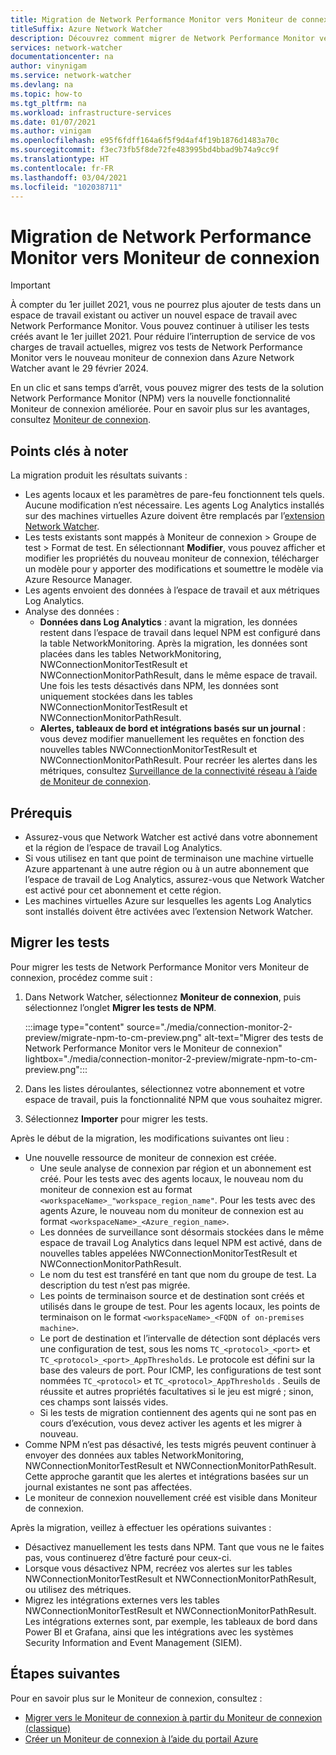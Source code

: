 ```yaml
---
title: Migration de Network Performance Monitor vers Moniteur de connexion
titleSuffix: Azure Network Watcher
description: Découvrez comment migrer de Network Performance Monitor vers Moniteur de connexion.
services: network-watcher
documentationcenter: na
author: vinynigam
ms.service: network-watcher
ms.devlang: na
ms.topic: how-to
ms.tgt_pltfrm: na
ms.workload: infrastructure-services
ms.date: 01/07/2021
ms.author: vinigam
ms.openlocfilehash: e95f6fdff164a6f5f9d4af4f19b1876d1483a70c
ms.sourcegitcommit: f3ec73fb5f8de72fe483995bd4bbad9b74a9cc9f
ms.translationtype: HT
ms.contentlocale: fr-FR
ms.lasthandoff: 03/04/2021
ms.locfileid: "102038711"
---
```

# <a name="migrate-to-connection-monitor-from-network-performance-monitor"></a>Migration de Network Performance Monitor vers Moniteur de connexion

> [!IMPORTANT]
> À compter du 1er juillet 2021, vous ne pourrez plus ajouter de tests dans un espace de travail existant ou activer un nouvel espace de travail avec Network Performance Monitor. Vous pouvez continuer à utiliser les tests créés avant le 1er juillet 2021. Pour réduire l’interruption de service de vos charges de travail actuelles, migrez vos tests de Network Performance Monitor vers le nouveau moniteur de connexion dans Azure Network Watcher avant le 29 février 2024.

En un clic et sans temps d’arrêt, vous pouvez migrer des tests de la solution Network Performance Monitor (NPM) vers la nouvelle fonctionnalité Moniteur de connexion améliorée. Pour en savoir plus sur les avantages, consultez [Moniteur de connexion](./connection-monitor-overview.md).


## <a name="key-points-to-note"></a>Points clés à noter

La migration produit les résultats suivants :

* Les agents locaux et les paramètres de pare-feu fonctionnent tels quels. Aucune modification n’est nécessaire. Les agents Log Analytics installés sur des machines virtuelles Azure doivent être remplacés par l’[extension Network Watcher](https://docs.microsoft.com/azure/virtual-machines/extensions/network-watcher-windows).
* Les tests existants sont mappés à Moniteur de connexion > Groupe de test > Format de test. En sélectionnant **Modifier**, vous pouvez afficher et modifier les propriétés du nouveau moniteur de connexion, télécharger un modèle pour y apporter des modifications et soumettre le modèle via Azure Resource Manager.
* Les agents envoient des données à l’espace de travail et aux métriques Log Analytics.
* Analyse des données :
   * **Données dans Log Analytics** : avant la migration, les données restent dans l’espace de travail dans lequel NPM est configuré dans la table NetworkMonitoring. Après la migration, les données sont placées dans les tables NetworkMonitoring, NWConnectionMonitorTestResult et NWConnectionMonitorPathResult, dans le même espace de travail. Une fois les tests désactivés dans NPM, les données sont uniquement stockées dans les tables NWConnectionMonitorTestResult et NWConnectionMonitorPathResult.
   * **Alertes, tableaux de bord et intégrations basés sur un journal** : vous devez modifier manuellement les requêtes en fonction des nouvelles tables NWConnectionMonitorTestResult et NWConnectionMonitorPathResult. Pour recréer les alertes dans les métriques, consultez [Surveillance de la connectivité réseau à l’aide de Moniteur de connexion](./connection-monitor-overview.md#metrics-in-azure-monitor).
    
## <a name="prerequisites"></a>Prérequis

* Assurez-vous que Network Watcher est activé dans votre abonnement et la région de l’espace de travail Log Analytics. 
* Si vous utilisez en tant que point de terminaison une machine virtuelle Azure appartenant à une autre région ou à un autre abonnement que l’espace de travail de Log Analytics, assurez-vous que Network Watcher est activé pour cet abonnement et cette région.   
* Les machines virtuelles Azure sur lesquelles les agents Log Analytics sont installés doivent être activées avec l’extension Network Watcher.

## <a name="migrate-the-tests"></a>Migrer les tests

Pour migrer les tests de Network Performance Monitor vers Moniteur de connexion, procédez comme suit :

1. Dans Network Watcher, sélectionnez **Moniteur de connexion**, puis sélectionnez l’onglet **Migrer les tests de NPM**. 

    :::image type="content" source="./media/connection-monitor-2-preview/migrate-npm-to-cm-preview.png" alt-text="Migrer des tests de Network Performance Monitor vers le Moniteur de connexion" lightbox="./media/connection-monitor-2-preview/migrate-npm-to-cm-preview.png":::
    
1. Dans les listes déroulantes, sélectionnez votre abonnement et votre espace de travail, puis la fonctionnalité NPM que vous souhaitez migrer. 
1. Sélectionnez **Importer** pour migrer les tests.

Après le début de la migration, les modifications suivantes ont lieu : 
* Une nouvelle ressource de moniteur de connexion est créée.
   * Une seule analyse de connexion par région et un abonnement est créé. Pour les tests avec des agents locaux, le nouveau nom du moniteur de connexion est au format `<workspaceName>_"workspace_region_name"`. Pour les tests avec des agents Azure, le nouveau nom du moniteur de connexion est au format `<workspaceName>_<Azure_region_name>`.
   * Les données de surveillance sont désormais stockées dans le même espace de travail Log Analytics dans lequel NPM est activé, dans de nouvelles tables appelées NWConnectionMonitorTestResult et NWConnectionMonitorPathResult. 
   * Le nom du test est transféré en tant que nom du groupe de test. La description du test n’est pas migrée.
   * Les points de terminaison source et de destination sont créés et utilisés dans le groupe de test. Pour les agents locaux, les points de terminaison on le format `<workspaceName>_<FQDN of on-premises machine>`.
   * Le port de destination et l’intervalle de détection sont déplacés vers une configuration de test, sous les noms `TC_<protocol>_<port>` et `TC_<protocol>_<port>_AppThresholds`. Le protocole est défini sur la base des valeurs de port. Pour ICMP, les configurations de test sont nommées `TC_<protocol>` et `TC_<protocol>_AppThresholds` . Seuils de réussite et autres propriétés facultatives si le jeu est migré ; sinon, ces champs sont laissés vides.
   * Si les tests de migration contiennent des agents qui ne sont pas en cours d’exécution, vous devez activer les agents et les migrer à nouveau.
* Comme NPM n’est pas désactivé, les tests migrés peuvent continuer à envoyer des données aux tables NetworkMonitoring, NWConnectionMonitorTestResult et NWConnectionMonitorPathResult. Cette approche garantit que les alertes et intégrations basées sur un journal existantes ne sont pas affectées.
* Le moniteur de connexion nouvellement créé est visible dans Moniteur de connexion.

Après la migration, veillez à effectuer les opérations suivantes :
* Désactivez manuellement les tests dans NPM. Tant que vous ne le faites pas, vous continuerez d’être facturé pour ceux-ci. 
* Lorsque vous désactivez NPM, recréez vos alertes sur les tables NWConnectionMonitorTestResult et NWConnectionMonitorPathResult, ou utilisez des métriques. 
* Migrez les intégrations externes vers les tables NWConnectionMonitorTestResult et NWConnectionMonitorPathResult. Les intégrations externes sont, par exemple, les tableaux de bord dans Power BI et Grafana, ainsi que les intégrations avec les systèmes Security Information and Event Management (SIEM).


## <a name="next-steps"></a>Étapes suivantes

Pour en savoir plus sur le Moniteur de connexion, consultez :
* [Migrer vers le Moniteur de connexion à partir du Moniteur de connexion (classique)](./migrate-to-connection-monitor-from-connection-monitor-classic.md)
* [Créer un Moniteur de connexion à l’aide du portail Azure](./connection-monitor-create-using-portal.md)
